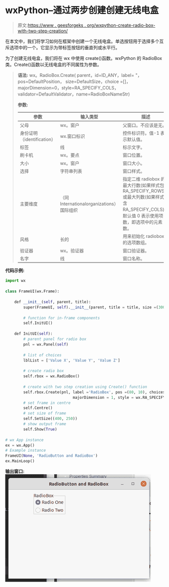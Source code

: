 # wxPython–通过两步创建创建无线电盒

> 原文:[https://www . geesforgeks . org/wxpython-create-radio-box-with-two-step-creation/](https://www.geeksforgeeks.org/wxpython-create-radio-box-with-two-step-creation/)

在本文中，我们将学习如何在框架中创建一个无线电盒。单选按钮用于选择多个互斥选项中的一个。它显示为带标签按钮的垂直列或水平行。

为了创建无线电盒，我们将在 wx 中使用 create()函数。wxPython 的 RadioBox 类。Create()函数以无线电盒的不同属性为参数。

> **语法:**
> wx。RadioBox.Create( parent，id=ID_ANY，label= "，pos=DefaultPosition，
> size=DefaultSize，choice =[]，majorDimension=0，style=RA_SPECIFY_COLS，
> validator=DefaultValidator，name=RadioBoxNameStr)
> 
> **参数:**
> 
> | 参数 | 输入类型 | 描述 |
> | --- | --- | --- |
> | 父母 | wx。窗户 | 父窗口。不应该是无。 |
> | 身份证明（identification） | wx.窗口标识 | 控件标识符。值-1 表示默认值。 |
> | 标签 | 线 | 标示文字。 |
> | 刷卡机 | wx。要点 | 窗口位置。 |
> | 大小 | wx。窗户 | 窗口大小。 |
> | 选择 | 字符串列表 | 窗口样式。 |
> | 主要维度 | （同 Internationalorganizations）国际组织 | 指定二维 radiobox 的最大行数(如果样式包含 RA_SPECIFY_ROWS)或最大列数(如果样式包含 RA_SPECIFY_COLS)。默认值 0 表示使用项目数，即选项中的元素数。 |
> | 风格 | 长的 | 用来初始化 radiobox 的选项数组。 |
> | 验证器 | wx。验证器 | 窗口验证器。 |
> | 名字 | 线 | 窗口名称。 |

**代码示例:**

```py
import wx

class FrameUI(wx.Frame):

    def __init__(self, parent, title):
        super(FrameUI, self).__init__(parent, title = title, size =(300, 200))

        # function for in-frame components
        self.InitUI()

    def InitUI(self):
        # parent panel for radio box
        pnl = wx.Panel(self)

        # list of choices
        lblList = ['Value X', 'Value Y', 'Value Z']

        # create radio box
        self.rbox = wx.RadioBox()

        # create with two step creation using Create() function
        self.rbox.Create(pnl, label ='RadioBox', pos =(80, 10), choices = lblList,
                              majorDimension = 1, style = wx.RA_SPECIFY_ROWS)
        # set frame in centre
        self.Centre()
        # set size of frame
        self.SetSize((400, 250))
        # show output frame
        self.Show(True)

# wx App instance
ex = wx.App()
# Example instance
FrameUI(None, 'RadioButton and RadioBox')
ex.MainLoop()
```

**输出窗口:**
![](img/cb4dc7c3ae905666b96d201610742910.png)